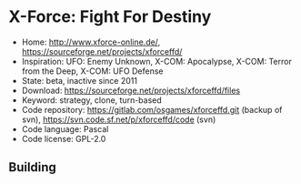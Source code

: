 # X-Force: Fight For Destiny

- Home: http://www.xforce-online.de/, https://sourceforge.net/projects/xforceffd/
- Inspiration: UFO: Enemy Unknown, X-COM: Apocalypse, X-COM: Terror from the Deep, X-COM: UFO Defense
- State: beta, inactive since 2011
- Download: https://sourceforge.net/projects/xforceffd/files
- Keyword: strategy, clone, turn-based
- Code repository: https://gitlab.com/osgames/xforceffd.git (backup of svn), https://svn.code.sf.net/p/xforceffd/code (svn)
- Code language: Pascal
- Code license: GPL-2.0

## Building
